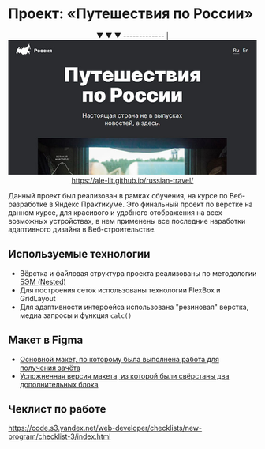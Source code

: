 # Проект: «Путешествия по России»

<div align="center">
  
▼ ▼ ▼
------------- |
<a href="https://ale-lit.github.io/russian-travel/"><img src="https://github.com/ale-lit/ale-lit/blob/main/screens/russian-travel.jpg" alt="Путешествия по России"></a>
https://ale-lit.github.io/russian-travel/
  
</div>

Данный проект был реализован в рамках обучения, на курсе по Веб-разработке в Яндекс Практикуме. Это финальный проект по верстке на данном курсе, для красивого и удобного отображения на всех возможных устройствах, в нем применены все последние наработки адаптивного дизайна в Веб-строительстве.

## Используемые технологии

* Вёрстка и файловая структура проекта реализованы по методологии [БЭМ (Nested)](https://ru.bem.info/methodology/filestructure/#nested)
* Для построения сеток использованы технологии FlexBox и GridLayout
* Для адаптивности интерфейса использована "резиновая" верстка, медиа запросы и функция `calc()`

## Макет в Figma
- [Основной макет, по которому была выполнена работа для получения зачёта](https://www.figma.com/file/5S2WSbEFL6awjVWJ0NWL8Q/Sprint-3_-Russia-_-desktop-mobile?node-id=28503%3A0)
- [Усложненная версия макета, из которой были свёрстаны два дополнительных блока](https://www.figma.com/file/5PEoxONEq3Vtr9qQa8jwYD/Russia-%2F-desktop-%2B-mobile-(Copy)?node-id=0%3A1)

## Чеклист по работе
https://code.s3.yandex.net/web-developer/checklists/new-program/checklist-3/index.html
